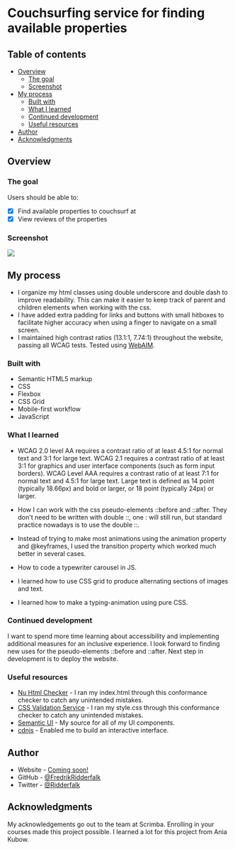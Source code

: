 # Couchsurfing service for finding available properties

## Table of contents

- [Overview](#overview)
  - [The goal](#the-goal)
  - [Screenshot](#screenshot)
- [My process](#my-process)
  - [Built with](#built-with)
  - [What I learned](#what-i-learned)
  - [Continued development](#continued-development)
  - [Useful resources](#useful-resources)
- [Author](#author)
- [Acknowledgments](#acknowledgments)

## Overview

### The goal

Users should be able to:

- [x] Find available properties to couchsurf at
- [x] View reviews of the properties

### Screenshot

![](img/screenshot.png)

## My process

- I organize my html classes using double underscore and double dash to improve readability. This can make it easier to keep track of parent and children elements when working with the css.
- I have added extra padding for links and buttons with small hitboxes to facilitate higher accuracy when using a finger to navigate on a small screen.
- I maintained high contrast ratios (13.1:1, 7.74:1) throughout the website, passing all WCAG tests. Tested using [WebAIM](https://webaim.org/resources/contrastchecker/?fcolor=000000&bcolor=16DFBD).

### Built with

- Semantic HTML5 markup
- CSS
- Flexbox
- CSS Grid
- Mobile-first workflow
- JavaScript

### What I learned

- WCAG 2.0 level AA requires a contrast ratio of at least 4.5:1 for normal text and 3:1 for large text. WCAG 2.1 requires a contrast ratio of at least 3:1 for graphics and user interface components (such as form input borders). WCAG Level AAA requires a contrast ratio of at least 7:1 for normal text and 4.5:1 for large text. Large text is defined as 14 point (typically 18.66px) and bold or larger, or 18 point (typically 24px) or larger.

- How I can work with the css pseudo-elements ::before and ::after. They don't need to be written with double ::, one : will still run, but standard practice nowadays is to use the double ::.

- Instead of trying to make most animations using the animation property and @keyframes, I used the transition property which worked much better in several cases.

- How to code a typewriter carousel in JS.

- I learned how to use CSS grid to produce alternating sections of images and text.

- I learned how to make a typing-animation using pure CSS.

### Continued development

I want to spend more time learning about accessibility and implementing additional measures for an inclusive experience. I look forward to finding new uses for the pseudo-elements ::before and ::after. Next step in development is to deploy the website.

### Useful resources

- [Nu Html Checker](https://validator.w3.org/nu/) - I ran my index.html through this conformance checker to catch any unintended mistakes.
- [CSS Validation Service](https://jigsaw.w3.org/css-validator/) - I ran my style.css through this conformance checker to catch any unintended mistakes.
- [Semantic UI](https://semantic-ui.com/) - My source for all of my UI components.
- [cdnjs](https://cdnjs.com/) - Enabled me to build an interactive interface.

## Author

- Website - [Coming soon!](#)
- GitHub - [@FredrikRidderfalk](https://github.com/FredrikRidderfalk)
- Twitter - [@Ridderfalk](https://twitter.com/Ridderfalk)

## Acknowledgments

My acknowledgements go out to the team at Scrimba. Enrolling in your courses made this project possible. I learned a lot for this project from Ania Kubow.
